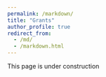 ```yaml
---
permalink: /markdown/
title: "Grants"
author_profile: true
redirect_from: 
  - /md/
  - /markdown.html
---
```


This page is under construction



